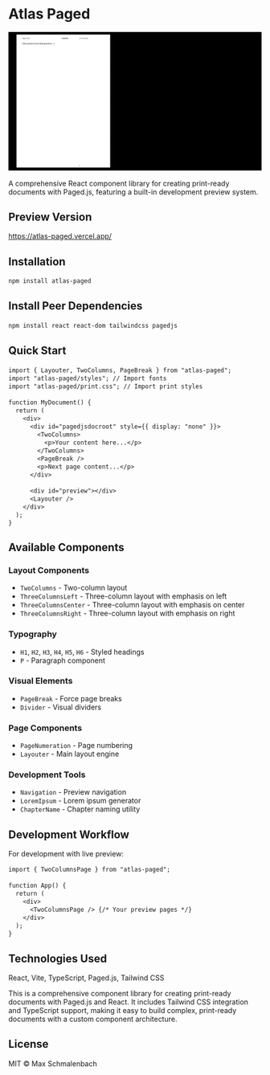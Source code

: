 # Atlas Paged

![Preview](preview.png)

A comprehensive React component library for creating print-ready documents with Paged.js, featuring a built-in development preview system.

## Preview Version
https://atlas-paged.vercel.app/

## Installation

```bash
npm install atlas-paged
```

## Install Peer Dependencies

```bash
npm install react react-dom tailwindcss pagedjs
```

## Quick Start

```tsx
import { Layouter, TwoColumns, PageBreak } from "atlas-paged";
import "atlas-paged/styles"; // Import fonts
import "atlas-paged/print.css"; // Import print styles

function MyDocument() {
  return (
    <div>
      <div id="pagedjsdocroot" style={{ display: "none" }}>
        <TwoColumns>
          <p>Your content here...</p>
        </TwoColumns>
        <PageBreak />
        <p>Next page content...</p>
      </div>

      <div id="preview"></div>
      <Layouter />
    </div>
  );
}
```

## Available Components

### Layout Components

- `TwoColumns` - Two-column layout
- `ThreeColumnsLeft` - Three-column layout with emphasis on left
- `ThreeColumnsCenter` - Three-column layout with emphasis on center
- `ThreeColumnsRight` - Three-column layout with emphasis on right

### Typography

- `H1`, `H2`, `H3`, `H4`, `H5`, `H6` - Styled headings
- `P` - Paragraph component

### Visual Elements

- `PageBreak` - Force page breaks
- `Divider` - Visual dividers

### Page Components

- `PageNumeration` - Page numbering
- `Layouter` - Main layout engine

### Development Tools

- `Navigation` - Preview navigation
- `LoremIpsum` - Lorem ipsum generator
- `ChapterName` - Chapter naming utility

## Development Workflow

For development with live preview:

```tsx
import { TwoColumnsPage } from "atlas-paged";

function App() {
  return (
    <div>
      <TwoColumnsPage /> {/* Your preview pages */}
    </div>
  );
}
```

## Technologies Used

React, Vite, TypeScript, Paged.js, Tailwind CSS

This is a comprehensive component library for creating print-ready documents with Paged.js and React. It includes Tailwind CSS integration and TypeScript support, making it easy to build complex, print-ready documents with a custom component architecture.

## License

MIT © Max Schmalenbach

